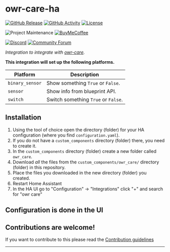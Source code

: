 # owr-care-ha

[![GitHub Release][releases-shield]][releases]
[![GitHub Activity][commits-shield]][commits]
[![License][license-shield]](LICENSE)

![Project Maintenance][maintenance-shield]
[![BuyMeCoffee][buymecoffeebadge]][buymecoffee]

[![Discord][discord-shield]][discord]
[![Community Forum][forum-shield]][forum]

_Integration to integrate with [owr-care][owr-care]._

**This integration will set up the following platforms.**

Platform | Description
-- | --
`binary_sensor` | Show something `True` or `False`.
`sensor` | Show info from blueprint API.
`switch` | Switch something `True` or `False`.

## Installation

1. Using the tool of choice open the directory (folder) for your HA configuration (where you find `configuration.yaml`).
1. If you do not have a `custom_components` directory (folder) there, you need to create it.
1. In the `custom_components` directory (folder) create a new folder called `owr_care`.
1. Download _all_ the files from the `custom_components/owr_care/` directory (folder) in this repository.
1. Place the files you downloaded in the new directory (folder) you created.
1. Restart Home Assistant
1. In the HA UI go to "Configuration" -> "Integrations" click "+" and search for "owr care"

## Configuration is done in the UI

<!---->

## Contributions are welcome!

If you want to contribute to this please read the [Contribution guidelines](CONTRIBUTING.md)

***

[owr-care]: https://github.com/zomco/owr-care
[buymecoffee]: https://www.buymeacoffee.com/zomco
[buymecoffeebadge]: https://img.shields.io/badge/buy%20me%20a%20coffee-donate-yellow.svg?style=for-the-badge
[commits-shield]: https://img.shields.io/github/commit-activity/y/zomco/owr-care-ha.svg?style=for-the-badge
[commits]: https://github.com/zomco/owr-care-ha/commits/main
[discord]: https://discord.gg/Qa5fW2R
[discord-shield]: https://img.shields.io/discord/330944238910963714.svg?style=for-the-badge
[forum-shield]: https://img.shields.io/badge/community-forum-brightgreen.svg?style=for-the-badge
[forum]: https://community.home-assistant.io/
[license-shield]: https://img.shields.io/github/license/zomco/owr-care-ha.svg?style=for-the-badge
[maintenance-shield]: https://img.shields.io/badge/maintainer-%40zomco-blue.svg?style=for-the-badge
[releases-shield]: https://img.shields.io/github/release/zomco/owr-care-ha.svg?style=for-the-badge
[releases]: https://github.com/zomco/owr-care-ha/releases
